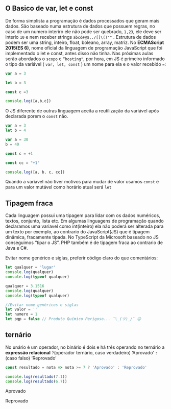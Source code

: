 ## O Basico de var, let e const

De forma simplista a programação é dados processados que geram mais dados. São baseado numa estrutura de dados que possuem regras, no caso de um numero interiro ele não pode ser quebrado, `1,23`, ele deve ser interio `10` e nem receber strings `abcd#@$,./[]\()""` . Estrutura de dados podem ser uma string, inteiro, float, boleano, array, matriz. No **ECMAScript 2015(ES 6)**, nome oficial da linguagem de programação JavaScript que foi implementado o let e const, antes disso não tinha. Nas próximas aulas serão abordados o `scopo` e `“hosting"`, por hora, em JS é primeiro informado o tipo da variável ( `var, let, const` ) um nome para ela e o valor recebido `=`:

```jsx
var a = 3

let b = 3

const c =3

console.log([a,b,c])
```


O JS diferente de outras linguagem aceita a reutilização da variável após declarada porem o `const` não.

```jsx
var a = 3
let b = 4

var a = 30
b = 40

const c = +1

const cc = "+1"

console.log([a, b, c, cc])
```

<!---
<img src="https://i.ibb.co/k16b73X/var-Let-Const.png" alt="vsCode"/>
--->

Quando a variavel não tiver motivos para mudar de valor usamos `const`  e para um valor mutável como horário atual  será `let`

## Tipagem fraca

Cada linguagem possui uma tipagem para lidar com os dados numéricos, textos, conjunto, lista etc. Em algumas linguagens de programação quando declaramos uma variavel como int(inteiro) ela não poderá ser alterada para um texto por exemplo, ao contrario do JavaScript(JS) que é tipagem dinâmica,  fracamente tipada. No TypeScript da Microsoft baseado no JS conseguimos “tipar o JS”. PHP também é de tipagem fraca ao contrario de Java e C#.

Evitar nome genérico e siglas, preferir código claro do que comentários:

```jsx
let qualquer = 'lugar'
console.log(qualquer)
console.log(typeof qualquer)

qualquer = 3.1516
console.log(qualquer)
console.log(typeof qualquer)

//Evitar nome genéricos e siglas
let valor = ''
let numero = 1
let pqp = false // Produto Químico Perigoso... ¯\_(ツ)_/¯ 😐
```

## ternário

No unário é um operador, no binário é dois e há três operando no ternário a **expressão relacional** `?`(operador ternário, caso verdadeiro) ’Aprovado’ `:`(caso falso) ‘Reprovado’ 

```jsx
const resultado = nota => nota >= 7 ? 'Aprovado' : 'Reprovado'

console.log(resultado(7.1))
console.log(resultado(6.7))
```

Aprovado

Reprovado